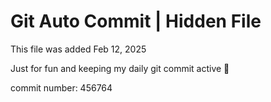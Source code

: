 # Git Auto Commit | Hidden File

This file was added Feb 12, 2025

Just for fun and keeping my daily git commit active 🤪

commit number: 456764
